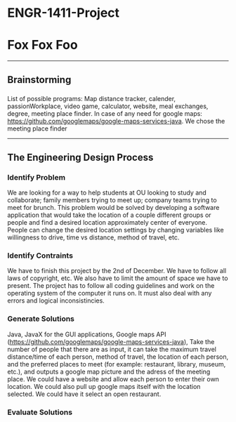 # ENGR-1411-Project
# Fox Fox Foo

---
## Brainstorming
###
List of possible programs:  Map distance tracker, calender, passionWorkplace, video game, calculator, website, meal exchanges,
degree, meeting place finder. In case of any need for google maps: https://github.com/googlemaps/google-maps-services-java. We chose the meeting place finder

---
## The Engineering Design Process

### Identify Problem
  We are looking for a way to help students at OU looking to study and collaborate; family members trying to meet up; company teams
trying to meet for brunch. This problem would be solved by developing a software application that would take the location of a couple
different groups or people and find a desired location approximately center of everyone. People can change the desired location settings
by changing variables like willingness to drive, time vs distance, method of travel, etc.

### Identify Contraints
  We have to finish this project by the 2nd of December. We have to follow all laws of copyright, etc. We also have to limit the amount of
space we have to present. The project has to follow all coding guidelines and work on the operating system of the computer it runs on. It
must also deal with any errors and logical inconsistincies.

### Generate Solutions
  Java, JavaX for the GUI applications, Google maps API (https://github.com/googlemaps/google-maps-services-java), Take the number of
people that there are as input, it can take the maximum travel distance/time of each person, method of travel, the location of each person,
and the preferred places to meet (for example: restaurant, library, museum, etc.), and outputs a google map picture and the adress of the
meeting place. We could have a website and allow each person to enter their own location. We could also pull up google maps itself with the
location selected. We could have it select an open restaurant.

### Evaluate Solutions
  
